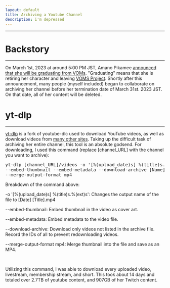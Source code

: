 ```yaml
---
layout: default
title: Archiving a Youtube Channel
description: i'm depressed
---
```

---


# Backstory
---
On March 1st, 2023 at around 5:00 PM JST, Amano Pikamee [announced that she will be graduating from VOMs](https://twitter.com/VOMS_Project/status/1630917777111252995). "Graduating" means that she is retiring her character and leaving [VOMS Project](https://voms.net/). Shortly after this announcement, many people (myself included) began to collaborate on archiving her channel before her termination date of March 31st. 2023 JST. On that date, all of her content will be deleted.

# yt-dlp
---
[yt-dlp](https://github.com/yt-dlp/yt-dlp) is a fork of youtube-dlc used to download YouTube videos, as well as download videos from [many other sites](https://github.com/yt-dlp/yt-dlp/blob/master/supportedsites.md). Taking up the difficult task of archiving her entire channel, this tool is an absolute godsend. For downloading, I used this command (replace [channel_URL] with the channel you want to archive):
<pre>yt-dlp [channel_URL]/videos -o '[%(upload_date)s] %(title)s.%(ext)s'
--embed-thumbnail --embed-metadata --download-archive [Name].txt
--merge-output-format mp4</pre>

Breakdown of the command above:
 <p> -o '[%(upload_date)s] %(title)s.%(ext)s': Changes the output name of the file to [Date] [Title].mp4</p>
 <p> --embed-thumbnail: Embed thumbnail in the video as cover art.</p>
 <p> --embed-metadata: Embed metadata to the video file.</p>
 <p> --download-archive: Download only videos not listed in the archive file. Record the IDs of all to prevent redownloading videos.</p>
 <p> --merge-output-format mp4: Merge thumbnail into the file and save as an MP4.</p><br>
<p>Utilizing this command, I was able to download every uploaded video, livestream, membership stream, and short. This took about 14 days and totaled over 2.7TB of youtube content, and 907GB of her Twitch content.</p><br>